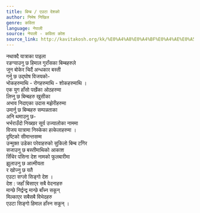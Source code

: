 ```yaml
---
title: बिम्ब / एउटा देशको
author: निमेष निखिल
genre: कविता
language: नेपाली
source: नेपाली - कविता कोश
source_link: http://kavitakosh.org/kk/%E0%A4%A8%E0%A4%BF%E0%A4%AE%E0%A5%87%E0%A4%B7_%E0%A4%A8%E0%A4%BF%E0%A4%96%E0%A4%BF%E0%A4%B2
---
```


नथाक्दै यात्राका पाइला  
रङग्याउनु छ हिमाल गुराँसका बिम्बहरुले  
जुन बोकेर चिर्दै अन्धकार बस्ती  
गर्नु छ उद्घोष विजयको-  
भोकहरुमाथि - रोगहरुमाथि - शोकहरुमाथि ।  
एक युग हाँसो पर्खेका ओठहरुमा  
लिप्नु छ बिम्बहरु खुसीका  
अभाव निदाएका उदास मझेरीहरुमा  
उमार्नु छ बिम्बहरु सम्पन्नताका  
अनि थमाउनु छ-  
भर्भराउँदो निख्खर सूर्य उज्यालोका नाममा  
विजय यात्रामा निस्केका हत्केलाहरुमा ।  
दृष्टिको सीमान्तसम्म  
उन्मुक्त उडेका परेवाहरुको सुकिलो बिम्ब टाँगेर  
सजाउनु छ बस्तीमाथिको आकाश  
सिँचेर पसिना देश नामको फूलबारीमा  
झुलाउनु छ आत्मीयता  
र खोज्नु छ यतै  
एउटा सग्लो सिङ्गो देश ।  
देश : जहाँ बिसाएर सबै वेदनाहरु  
मान्छे निर्द्वन्द्व मान्छे बाँच्न सकून्  
मिल्काएर सबैसबै विभेदहरु  
एउटा सिङ्गो हिमाल हाँस्न सकून् ।
